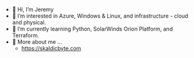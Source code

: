 - 👋 Hi, I’m Jeremy
- 👀 I’m interested in Azure, Windows & Linux, and infrastructure - cloud and physical.
- 🌱 I’m currently learning Python, SolarWinds Orion Platform, and Terraform.
- 💼 More about me ...
    - https://skaldicbyte.com
